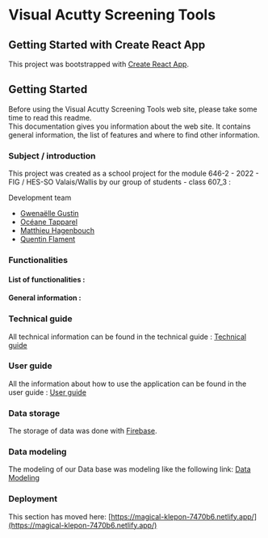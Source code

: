 

# Visual Acutty Screening Tools

## Getting Started with Create React App
This project was bootstrapped with [Create React App](https://github.com/facebook/create-react-app).

## Getting Started
Before using the Visual Acutty Screening Tools web site, please take some time to read this readme.
<br>This documentation gives you information about the web site. It contains general information, the list of features and where to find other information.

### Subject / introduction
This project was created as a school project for the module 646-2 - 2022 - FIG / HES-SO Valais/Wallis by our group of students - class 607_3 :

Development team
- [Gwenaëlle Gustin](https://gitlab.com/gwenaelle.gustin)
- [Océane Tapparel](https://gitlab.com/oceane.tapparel)
- [Matthieu Hagenbouch](https://gitlab.com/matthieu.hagenbuch)
- [Quentin Flament](https://gitlab.com/Qflament)

### Functionalities

#### List of functionalities :



#### General information :

### Technical guide
All technical information can be found in the technical guide  :
[Technical guide](chemin)

### User guide
All the information about how to use the application can be found in the user guide :
[User guide](chemin)

### Data storage
The storage of data was done with [Firebase](https://firebase.google.com/).
### Data modeling
The modeling of our Data base was modeling like the following link: [Data Modeling](./public/ressources/docs/DataModel.png)
### Deployment

This section has moved here: [https://magical-klepon-7470b6.netlify.app/](https://magical-klepon-7470b6.netlify.app/)

